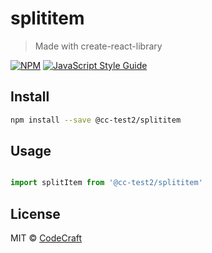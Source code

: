 # splititem

> Made with create-react-library

[![NPM](https://img.shields.io/npm/v/@cc-test2/splititem.svg)](https://www.npmjs.com/package/@cc-test2/splititem) [![JavaScript Style Guide](https://img.shields.io/badge/code_style-standard-brightgreen.svg)](https://standardjs.com)

## Install

```bash
npm install --save @cc-test2/splititem
```

## Usage

```jsx

import splitItem from '@cc-test2/splititem'
```

## License

MIT © [CodeCraft](https://github.com/CodeCraft)
